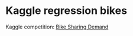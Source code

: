 # Kaggle regression bikes
Kaggle competition: [Bike Sharing Demand](https://www.kaggle.com/c/bike-sharing-demand)
